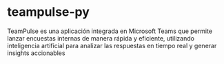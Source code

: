 # teampulse-py
 TeamPulse es una aplicación integrada en Microsoft Teams que permite lanzar encuestas internas  de manera rápida y eficiente, utilizando inteligencia artificial para analizar las respuestas en tiempo  real y generar insights accionables

